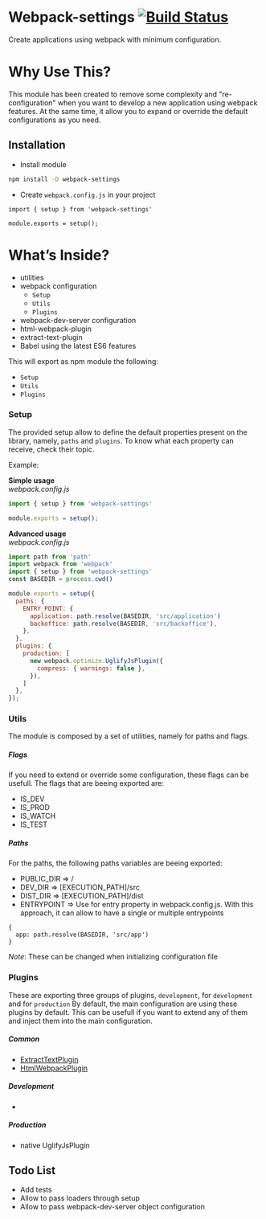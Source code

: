 # Webpack-settings [![Build Status](https://travis-ci.org/vitorcamachoo/webpack-settings.svg?branch=master)](https://travis-ci.org/vitorcamachoo/webpack-settings)

Create applications using webpack with minimum configuration.

# Why Use This?
This module has been created to remove some complexity and "re-configuration" when you want to develop a new application using webpack features. At the same time, it allow you to expand or override the default configurations as you need.   

## Installation
- Install module
```sh
npm install -D webpack-settings
```
- Create `webpack.config.js` in your project
```
import { setup } from 'webpack-settings'

module.exports = setup();
```


# What’s Inside?
* utilities
* webpack configuration
  * `Setup`
  * `Utils`
  * `Plugins`
* webpack-dev-server configuration
* html-webpack-plugin
* extract-text-plugin
* Babel using the latest ES6 features

This will export as npm module the following:
* `Setup`
* `Utils`
* `Plugins`
  
### Setup
The provided setup allow to define the default properties present on the library, namely, `paths` and `plugins`.
To know what each property can receive, check their topic.

Example:

**Simple usage**  
*webpack.config.js*
```js
import { setup } from 'webpack-settings'

module.exports = setup();
```

**Advanced usage**  
*webpack.config.js*
```js
import path from 'path'
import webpack from 'webpack'
import { setup } from 'webpack-settings'
const BASEDIR = process.cwd()

module.exports = setup({
  paths: {
    ENTRY_POINT: {
      application: path.resolve(BASEDIR, 'src/application')
      backoffice: path.resolve(BASEDIR, 'src/backoffice'),
    },
  },
  plugins: {
    production: [
      new webpack.optimize.UglifyJsPlugin({
        compress: { warnings: false },
      }),
    ]
  },
});
```


### Utils
The module is composed by a set of utilities, namely for paths and flags.

##### Flags
If you need to extend or override some configuration, these flags can be usefull. The flags that are beeing exported are:
* IS_DEV
* IS_PROD
* IS_WATCH
* IS_TEST

##### Paths
For the paths, the following paths variables are beeing exported:
* PUBLIC_DIR => /
* DEV_DIR => [EXECUTION_PATH]/src
* DIST_DIR => [EXECUTION_PATH]/dist
* ENTRYPOINT => Use for entry property in webpack.config.js. With this approach, it can allow to have a single or multiple entrypoints
```
{
  app: path.resolve(BASEDIR, 'src/app')
}
```

*Note*: These can be changed when initializing configuration file

### Plugins
These are exporting three groups of plugins, `development`, for `development` and for `production`
By default, the main configuration are using these plugins by default. This can be usefull if you want to extend any of them and inject them into the main configuration.

##### Common
* [ExtractTextPlugin](https://github.com/webpack-contrib/extract-text-webpack-plugin)
* [HtmlWebpackPlugin](https://github.com/jantimon/html-webpack-plugin)

##### Development
* <empty>
 
##### Production
* native UglifyJsPlugin


## Todo List
- Add tests
- Allow to pass loaders through setup
- Allow to pass webpack-dev-server object configuration

